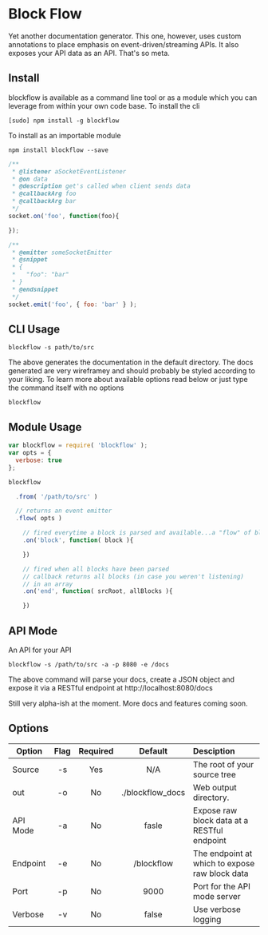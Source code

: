 # Block Flow

Yet another documentation generator. This one, however, uses custom annotations to place emphasis on event-driven/streaming APIs. It also exposes your API data as an API. That's so meta.

## Install
blockflow is available as a command line tool or as a module which you can leverage from within your own code base.
To install the cli
```
[sudo] npm install -g blockflow
```

To install as an importable module
```
npm install blockflow --save
```


```javascript
/**
 * @listener aSocketEventListener
 * @on data
 * @description get's called when client sends data
 * @callbackArg foo
 * @callbackArg bar
 */
socket.on('foo', function(foo){

});

```

```javascript
/**
 * @emitter someSocketEmitter
 * @snippet
 * {
 *   "foo": "bar"
 * }
 * @endsnippet
 */
socket.emit('foo', { foo: 'bar' } );
```

## CLI Usage
```
blockflow -s path/to/src
```

The above generates the documentation in the default directory. The docs generated are very wireframey and should probably be styled according to your liking. To learn more about available options read below or just type the command itself with no options

```
blockflow
```

## Module Usage
```javascript
var blockflow = require( 'blockflow' );
var opts = {
  verbose: true
};

blockflow

  .from( '/path/to/src' )

  // returns an event emitter
  .flow( opts )

    // fired everytime a block is parsed and available...a "flow" of blocks :)
    .on('block', function( block ){

    })

    // fired when all blocks have been parsed
    // callback returns all blocks (in case you weren't listening)
    // in an array
    .on('end', function( srcRoot, allBlocks ){

    })
```

## API Mode
An API for your API
```
blockflow -s /path/to/src -a -p 8080 -e /docs
```

The above command will parse your docs, create a JSON object and expose it via a RESTful endpoint at
http://localhost:8080/docs

Still very alpha-ish at the moment. More docs and features coming soon.

## Options

| Option   | Flag   | Required | Default          | Desciption|
| -------- |:------:| :--------:|:----------------:|:----------
| Source   | -s 	 | Yes      | N/A              | The root of your source tree |
| out      | -o 	 | No       | ./blockflow_docs | Web output directory. |
| API Mode | -a 	 | No       | fasle            | Expose raw block data at a RESTful endpoint |
| Endpoint | -e 	 | No       | /blockflow       | The endpoint at which to expose raw block data |
| Port     | -p 	 | No       | 9000             | Port for the API mode server |
| Verbose  | -v 	 | No       | false            | Use verbose logging |







